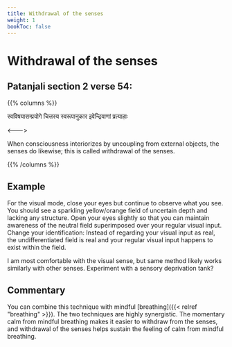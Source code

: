 ```yaml
---
title: Withdrawal of the senses
weight: 1
bookToc: false
---
```


# Withdrawal of the senses

## Patanjali section 2 verse 54:

{{% columns %}}

स्वविषयासम्प्रयोगे चित्तस्य स्वरूपानुकार इवेन्द्रियाणां प्रत्याहाः

<--->

When consciousness interiorizes by
uncoupling from external objects, the senses do likewise; this is
called withdrawal of the senses.

{{% /columns %}}

## Example

For the visual mode, close your eyes but continue to observe what you
see. You should see a sparkling yellow/orange field of uncertain depth and
lacking any structure. Open your eyes slightly so that you can maintain
awareness of the neutral field superimposed over your regular visual
input. Change your identification: Instead of regarding your visual
input as real, the undifferentiated field is real and your regular
visual input happens to exist within the field.

I am most comfortable with the visual sense, but same method likely
works similarly with other senses. Experiment with a sensory
deprivation tank?

## Commentary

You can combine this technique with mindful [breathing]({{< relref
"breathing" >}}).  The two techniques are highly synergistic. The
momentary calm from mindful breathing makes it easier to withdraw from
the senses, and withdrawal of the senses helps sustain the feeling of
calm from mindful breathing.
